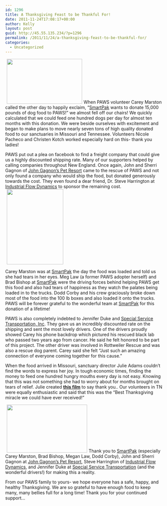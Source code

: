 ```yaml
---
id: 1296
title: A Thanksgiving Feast to be Thankful For!
date: 2011-11-24T17:08:17+00:00
author: Kelly
layout: post
guid: http://45.55.135.234/?p=1296
permalink: /2011/11/24/a-thanksgiving-feast-to-be-thankful-for/
categories:
  - Uncategorized
---
```

<img class="alignleft size-medium wp-image-1297" style="margin-left: 5px; margin-right: 5px;" title="IMAG0227" src="https://pawsnewengland.com/wp-content/uploads/2011/11/IMAG0227-400x239.jpg" alt="" width="240" height="143" />When PAWS volunteer Carey Marston called the other day to happily exclaim, &#8220;[SmartPak](http://www.smartpakequine.com/Dog.aspx) wants to donate 15,000 pounds of dog food to PAWS!&#8221; we almost fell off our chairs! We quickly calculated that we could feed one hundred dogs per day for almost ten months with this donation. We were beside ourselves with excitement and began to make plans to move nearly seven tons of high quality donated food to our sanctuaries in Missouri and Tennessee. Volunteers Nicole Pacheco and Christen Kotch worked especially hard on this- thank you ladies!

PAWS put out a plea on facebook to find a freight company that could give us a highly discounted shipping rate. Many of our supporters helped by calling companies throughout New England. Once again, John and Sherri Gagnon of [John Gagnon&#8217;s Pet Resort](http://www.4dogman.com/) came to the rescue of PAWS and not only found a company who would ship the food, but donated generously towards the cost. They even found a dear friend, Dr. Steve Harrington at [Industrial Flow Dynamics](http://www.iafdinc.com/) to sponsor the remaining cost. <img class="alignright size-medium wp-image-1298" style="margin-left: 5px; margin-right: 5px;" title="IMG_0468" src="https://pawsnewengland.com/wp-content/uploads/2011/11/IMG_0468-225x300.jpg" alt="" width="180" height="240" />

Carey Marston was at [SmartPak](http://www.smartpakequine.com/Dog.aspx) the day the food was loaded and told us she had tears in her eyes. Meg Law (a former PAWS adopter herself) and Brad Bishop at [SmartPak](http://www.smartpakequine.com/Dog.aspx) were the driving forces behind helping PAWS get this food and also had tears of happiness as they watch the palates being loaded in to the trucks. Dodd Corby and his crew graciously broke down most of the food into the 100 lb boxes and also loaded it onto the trucks. PAWS will be forever grateful to the wonderful team at [SmartPak](http://www.smartpakequine.com/Dog.aspx) for this donation of a lifetime!
  
PAWS is also completely indebted to Jennifer Duke and [Special Service Transportation, Inc](http://www.specialservicetrans.com/). They gave us an incredibly discounted rate on the shipping and sent the most lovely drivers. One of the drivers proudly showed Carey his phone backdrop which pictured his rescued black lab who passed two years ago from cancer. He said he felt honored to be part of this project. The other driver was involved in Rottweiler Rescue and was also a rescue dog parent. Carey said she felt &#8220;Just such an amazing connection of everyone coming together for this cause.&#8221;

When the food arrived in Missouri, sanctuary director Julie Adams couldn&#8217;t find the words to express her joy. In tough economic times, finding the money to feed one hundred hungry mouths every day is not easy. Knowing that this was not something she had to worry about for months brought on tears of relief. Julie created <span style="text-decoration: underline;"><strong><a href="http://www.onetruemedia.com/shared?p=fbb887c7ae4ed824e2b6fa&skin_id=701&utm_source=otm&utm_medium=text_url">this film</a></strong></span> to say thank you.. Our volunteers in TN were equally enthusiastic and said that this was the &#8220;Best Thanksgiving miracle we could have ever received!&#8221;

<img class="alignleft size-medium wp-image-1299" style="margin-left: 5px; margin-right: 5px;" title="IMAG0229" src="https://pawsnewengland.com/wp-content/uploads/2011/11/IMAG0229-400x239.jpg" alt="" width="256" height="153" />Thank you to [SmartPak](http://www.smartpakequine.com/Dog.aspx) (especially Carey Marston, Brad Bishop, Megan Law, Dodd Corby), John and Sherri Gagnon at [John Gagnon&#8217;s Pet Resort](http://www.4dogman.com/), Steve Harrington of [Industrial Flow Dynamics](http://www.iafdinc.com/), and Jennifer Duke at [Special Service Transportation](http://www.specialservicetrans.com/) (and the wonderful drivers!) for making this a reality.

From our PAWS family to yours- we hope everyone has a safe, happy, and healthy Thanksgiving. We are so grateful to have enough food to keep many, many bellies full for a long time! Thank you for your continued support&#8230;